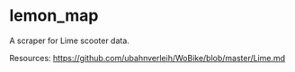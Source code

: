 # lemon_map
A scraper for Lime scooter data.

Resources:
https://github.com/ubahnverleih/WoBike/blob/master/Lime.md
